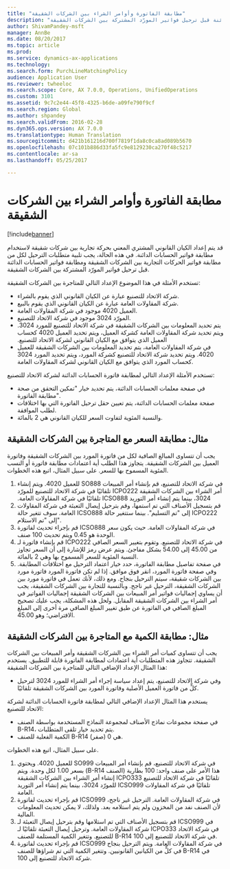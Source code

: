 ```yaml
---
title: "مطابقة الفاتورة وأوامر الشراء بين الشركات الشقيقة"
description: "قد يتم إعداد الكيان القانوني المشتري المعني بحركة تجارية بين شركات شقيقة لاستخدام مطابقة فواتير الحسابات الدائنة. في هذه الحالة، يجب تلبية متطلبات الترحيل لكل من مطابقة فواتير الحركات التجارية بين الشركات الشقيقة ومطابقة فواتير الحسابات الدائنة قبل ترحيل فواتير المورّد المشتركة بين الشركات الشقيقة."
author: ShivamPandey-msft
manager: AnnBe
ms.date: 08/20/2017
ms.topic: article
ms.prod: 
ms.service: dynamics-ax-applications
ms.technology: 
ms.search.form: PurchLineMatchingPolicy
audience: Application User
ms.reviewer: twheeloc
ms.search.scope: Core, AX 7.0.0, Operations, UnifiedOperations
ms.custom: 3101
ms.assetid: 9c7c2e44-45f8-4325-b6de-a09fe790f9cf
ms.search.region: Global
ms.author: shpandey
ms.search.validFrom: 2016-02-28
ms.dyn365.ops.version: AX 7.0.0
ms.translationtype: Human Translation
ms.sourcegitcommit: d421b161216d700f7819f1da8c0ca8ad089b5670
ms.openlocfilehash: 07c101b886d33fa5fc9e8129230ca270f48c5217
ms.contentlocale: ar-sa
ms.lasthandoff: 05/25/2017

---
```


# <a name="invoice-matching-and-intercompany-purchase-orders"></a>مطابقة الفاتورة وأوامر الشراء بين الشركات الشقيقة

[!include[banner](../includes/banner.md)]


قد يتم إعداد الكيان القانوني المشتري المعني بحركة تجارية بين شركات شقيقة لاستخدام مطابقة فواتير الحسابات الدائنة. في هذه الحالة، يجب تلبية متطلبات الترحيل لكل من مطابقة فواتير الحركات التجارية بين الشركات الشقيقة ومطابقة فواتير الحسابات الدائنة قبل ترحيل فواتير المورّد المشتركة بين الشركات الشقيقة.

تستخدم الأمثلة في هذا الموضوع الإعداد التالي للمتاجرة بين الشركات الشقيقة:
-   شركة الاتحاد للتصنيع عبارة عن الكيان القانوني الذي يقوم بالشراء.
-   شركة المقاولات العامة عبارة عن الكيان القانوني الذي يقوم بالبيع.
-   العميل 4020 موجود في شركة المقاولات العامة.
-   المورّد 3024 موجود في شركة الاتحاد للتصنيع.
-   ‏‫يتم تحديد المعلومات بين الشركات الشقيقة في شركة الاتحاد للتصنيع للمورد 3024. ويتم تحديد شركة المقاولات العامة كشركة العميل، ويتم تحديد العميل 4020 كحساب العميل الذي يتوافق مع الكيان القانوني لشركة الاتحاد للتصنيع.‬
-   في شركة المقاولات العامة، يتم تحديد المعلومات بين الشركات الشقيقة للعميل 4020. ويتم تحديد شركة الاتحاد للتصنيع كشركة المورد، ويتم تحديد المورد 3024 كحساب المورد الذي يتوافق مع الكيان القانوني لشركة المقاولات العامة.‬

تستخدم الأمثلة الإعداد التالي لمطابقة فاتورة الحسابات الدائنة لشركة الاتحاد للتصنيع:
-   في صفحة معلمات الحسابات الدائنة، يتم تحديد خيار "تمكين التحقق من صحة مطابقة الفاتورة".
-   صفحة معلمات الحسابات الدائنة، يتم تعيين حقل ‏‫ترحيل الفاتورة التي بها اختلافات‬ ل‏‫طلب الموافقة‬.
-   والنسبة المئوية لتفاوت السعر للكيان القانوني هي 2 بالمائة.

## <a name="example-price-matching-and-intercompany-trade"></a>مثال: مطابقة السعر مع المتاجرة بين الشركات الشقيقة
يجب أن تتساوى المبالغ الصافية لكل من فاتورة المورد بين الشركات الشقيقة وفاتورة العميل بين الشركات الشقيقة. يتجاوز هذا الطلب أية اعتمادات مطابقة فاتورة أو النسب المئوية المسموح بها للسعر. على سبيل المثال، اتبع هذه الخطوات.
1.  ‏‫في شركة الاتحاد للتصنيع، قم بإنشاء أمر المبيعات SO888 للعميل 4020. ويتم إنشاء أمر الشراء بين الشركات الشقيقة ICPO222 تلقائيًا في شركة الاتحاد للتصنيع للمورّد 3024، بينما يتم إنشاء أمر التوريد ICSO888 تلقائيًا في شركة المقاولات العامة.
2.  قم بتسجيل الأصناف التي تم استمها، وقم بترحيل إيصال التعبئة في شركة المقاولات العامة. سوف تتغير حالة ICSO888 إلى "تم التسليم". بينما ستتغير حالة ICPO222 إلى "تم الاستلام".
3.  قم بإجراء تحديث لفاتورة ICSO888 في شركة المقاولات العامة. حيث يكون سعر الوحدة هو 0.45 ويتم تحديث 100 صنف.
4.  قم بإنشاء فاتورة لـ ICPO222 في شركة الاتحاد للتصنيع. وتقوم بتغيير السعر الصافي من 45.00 إلى 54.00 بشكل مفاجئ. ويتم عرض رمز للإشارة إلى أن السعر تجاوز النسبة المئوية للسعر المسموح بها وهي 2 بالمائة.
5.  في صفحة تفاصيل مطابقة الفاتورة، حدد خيار اعتماد الترحيل مع اختلافات المطابقة. وفي صفحة فاتورة المورد، انقر فوق موافق. إذا لم تكن فاتورة المورد فاتورة مورد بين الشركات شقيقة، سيتم الترحيل بنجاح. ومع ذلك، لأنك تعمل في فاتورة مورد بين الشركات الشقيقة، الترحيل غير ناجح. وبالنسبة للتجارة بين الشركات الشقيقة، يجب أن يساوي إجماليات فواتير أمر المبيعات بين الشركات الشقيقة إجماليات الفواتير في أمر الشراء بين الشركات الشقيقة المقابل. ولحل هذه المشكلة، يجب عليك تصحيح المبلغ الصافي في الفاتورة عن طيق تغيير المبلغ الصافي مرة أخرى إلى المبلغ الافتراضي؛ وهو 45.00.

## <a name="example-quantity-matching-with-intercompany-trade"></a>مثال: مطابقة الكمية مع المتاجرة بين الشركات الشقيقة
يجب أن تتساوى كميات أمر الشراء بين الشركات الشقيقة وأمر المبيعات بين الشركات الشقيقة. تتجاوز هذه المتطلبات أية اعتمادات لمطابقة الفاتورة قابلة للتطبيق. يستخدم هذا المثال الإعداد الإضافي التالي للمتاجرة بين الشركات الشقيقة:
-   وفي شركة الاتحاد للتصنيع، يتم إعداد سياسة إجراء أمر الشراء للمورد 3024 لترحيل كلٍّ من فاتورة العميل الأصلية وفاتورة المورد بين الشركات الشقيقة تلقائيًا.

يستخدم هذا المثال الإعداد الإضافي التالي لمطابقة فاتورة الحسابات الدائنة لشركة الاتحاد للتصنيع:
-   في صفحة مجموعات نماذج الأصناف لمجموعة النماذج المستخدمة بواسطة الصنف B-R14، يتم تحديد خيار تلقى المتطلبات.
-   الكمية الفعلية للصنف B-R14 هي 0 (صفر).

على سبيل المثال، اتبع هذه الخطوات.
1.  ‏‫في شركة الاتحاد للتصنيع، قم بإنشاء أمر المبيعات SO999 للعميل 4020. ويحتوي هذا الأمر على صنف واحد: 100 بطارية (الصنف B-R14) بسعر 1.00 لكل وحدة.‬ ويتم إنشاء أمر الشراء بين الشركات الشقيقة ICPO333 تلقائيًا في شركة الاتحاد للتصنيع للمورّد 3024، بينما يتم إنشاء أمر التوريد ICSO999 تلقائيًا في شركة المقاولات العامة.
2.  قم بإجراء تحديث لفاتورة ICSO999 في شركة المقاولات العامة. الترحيل غير ناجح، لأن الصنف نفد من المخزون ولم يتم استلامه بعد. ولذلك، لا يمكن تحديث المعلومات المالية.
3.  قم بتسجيل الأصناف التي تم استلامها وقم بترحيل إيصال التعبئة لـ ICSO999 في شركة المقاولات العامة. وترحيل إيصال التعبئة تلقائيًا لـ ICPO333 في شركة الاتحاد للتصنيع. وتتغير الكمية المستلمة للصنف B-R14 في شركة الاتحاد للتصنيع إلى 100.
4.  قم بإجراء تحديث لفاتورة ICSO999 في شركة المقاولات العامة. ويتم الترحيل بنجاح في كلٍّ من الكيانين القانونيين. وتتغير الكمية التي تم شراؤها للصنف B-R14 في شركة الاتحاد للتصنيع إلى 100. 






